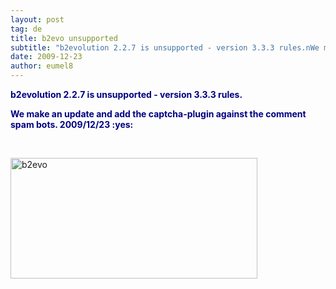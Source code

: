 ```yaml
---
layout: post
tag: de
title: b2evo unsupported
subtitle: "b2evolution 2.2.7 is unsupported - version 3.3.3 rules.nWe make an update and add the captcha-plugin against the comment spam bots.  2009/12/23"
date: 2009-12-23
author: eumel8
---
```


<p><span style="color: #000080;"><strong>b2evolution 2.2.7 is unsupported - version 3.3.3 rules.</strong></span></p>
<p><strong><span style="color: #000080;">We make an update and add the captcha-plugin against the comment spam bots. 2009/12/23 :yes:<br /></span></strong></p>
<p><strong><span style="color: #000080;"><br /></span></strong></p>
<p><img title="b2evo" src="http://www.hostcolor.com/images/contents/b2evolution-blog-hosting-plan.gif" alt="b2evo" width="395" height="193" /></p>
